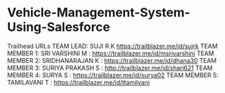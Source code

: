 # Vehicle-Management-System-Using-Salesforce
Trailhead URLs
TEAM LEAD: SUJI R.K https://trailblazer.me/id/sujrk
TEAM MEMBER 1: SRI VARSHINI M : https://trailblazer.me/id/msrivarshini
TEAM MEMBER 2: SRIDHANARAJAN K : https://trailblazer.me/id/dhana30
TEAM MEMBER 3: SURIYA PRAKASH S : http://trailblazer.me/id/shari621
TEAM MEMBER 4: SURYA S : https://trailblazer.me/id/surya02
TEAM MEMBER 5: TAMILAVANI T : https://trailblazer.me/id/ttamilvani
